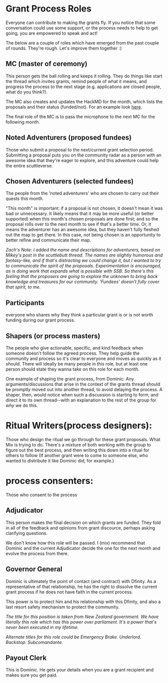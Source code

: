 # Grant Process Roles

Everyone can contribute to making the grants fly. If you notice that some conversation could use some support, or the process needs to help to get going, you are empowered to speak and act!

The below are a couple of roles which have emerged from the past couple of rounds. They're rough. Let's improve them together :) 


## MC (master of ceremony)

This person gets the ball rolling and keeps it rolling. They do things like start the thread which invites grants, remind people of what it means, and progress the process to the next stage (e.g. applications are closed people, what do you think?).

The MC also creates and updates the HackMD for the month, which lists the proposals and their status (funded/not). For an example look [here](https://hackmd.io/0Y69zvdBRfGS7Uvv_DRZbw). 

The final role of the MC is to pass the microphone to the next MC for the following month.

## Noted Adventurers (proposed fundees)
 Those who submit a proposal to the next/current grant selection period.  Submitting a proposal puts you on the community radar as a person with an awesome idea that they're eager to explore, and this adventure could help the entire scuttleverse.
 
## Chosen Adventurers (selected fundees)
The people from the 'noted adventurers' who are chosen to carry out their quests this month.  

"This month" is important: if a proposal is not chosen, it doesn't mean it was bad or unnecessary.  It likely means that it may be more useful (or better supported) when this month's chosen proposals are done first; and so the proposal rolls over to the next month to see if that's a better time.  Or, it means the adventurer has an awesome idea, but they haven't fully fleshed out the map to get there. In this case, not being chosen is an opportunity to better refine and communicate their map.

_Zach's Note: I added the name and descriptions for adventurers, based on Mikey's post in the scuttlebutt thread.  The names are slightly humorous and fantasy-like, and if that's distracting we could change it, but I wanted to try to communicate the spirit of the proposals.  Experimentation is encouraged, as is doing work that expands what is possible with SSB.  So there's this feeling that the proposers are going to explore the unknown to bring back knowledge and treasures for our community. 'Fundees' doesn't fully cover that spirit, to me._

## Participants

everyone who shares why they think a particular grant is or is not worth funding during our grant process.

## Shapers (or process masters)

The people who give actionable, specific, and kind feedback when someone doesn't follow the agreed process. They help guide the community and process so it's clear to everyone and moves as quickly as it should.  There will ideally be many people in this role, but at least one person should state they wanna take on this role for each month.

One example of shaping the grant process, from Dominic: Any arguments/discussions that arise in the context of the grants thread should be promptly moved out into another thread, to avoid delaying the process.  A shaper, then, would notice when such a discussion is starting to form, and direct it to its own thread--with an explanation to the rest of the group for _why_ we do this.


# Ritual Writers(process designers): 

Those who design the ritual we go through for these grant proposals. What Mix is trying to do.  There's a mixture of both working with the group to figure out the best process, and then writing this down into a ritual for others to follow (If another grant were to come to someone else, who wanted to distribute it like Dominic did, for example.) 

# process consenters: 
Those who consent to the process

## Adjudicator

This person makes the final decision on which grants are funded. They fold in all of the feedback and opinions from grant discource, perhaps asking clarifying questions.

We don't know how this role will be passed. I (mix) recommend that Dominic and the current Adjudicator decide the one for the next month and evolve the process from there.


## Governor General

Dominic is ultimately the point of contact (and contract) with Dfinity. As a representative of that relationship, he has the right to dissolve the current grant process if he does not have faith in the current process.

This power is to protect him and his relationship with this Dfinity, and also a last resort safety mechanism to protect the community.

_The title for this position is taken from New Zealand government. We have literally this role which has this power over parliament. It's a power that's never been executed in my lifetime._

_Alternate titles for this role could be Emergency Brake. Underlord. Backstop. Subcomandante._

## Payout Clerk

This is Dominic. He gets your details when you are a grant recipient and makes sure you get paid.


